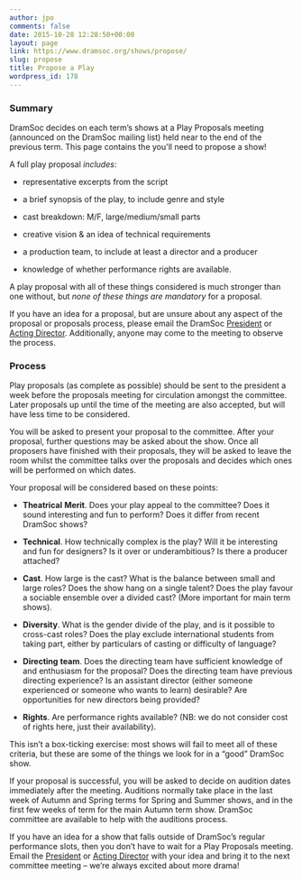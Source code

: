 ```yaml
---
author: jpo
comments: false
date: 2015-10-28 12:28:50+00:00
layout: page
link: https://www.dramsoc.org/shows/propose/
slug: propose
title: Propose a Play
wordpress_id: 178
---
```





### Summary





DramSoc decides on each term’s shows at a Play Proposals meeting (announced on the DramSoc mailing list) held near to the end of the previous term. This page contains the you'll need to propose a show!




A full play proposal _includes_:






	
  * representative excerpts from the script

	
  * a brief synopsis of the play, to include genre and style

	
  * cast breakdown: M/F, large/medium/small parts

	
  * creative vision & an idea of technical requirements

	
  * a production team, to include at least a director and a producer

	
  * knowledge of whether performance rights are available.




A play proposal with all of these things considered is much stronger than one without, but _none of these things are mandatory_ for a proposal.




If you have an idea for a proposal, but are unsure about any aspect of the proposal or proposals process, please email the DramSoc [President](mailto:president@dramsoc.org) or [Acting Director](mailto:acting@dramsoc.org). Additionally, anyone may come to the meeting to observe the process.






### Process




Play proposals (as complete as possible) should be sent to the president a week before the proposals meeting for circulation amongst the committee. Later proposals up until the time of the meeting are also accepted, but will have less time to be considered.




You will be asked to present your proposal to the committee. After your proposal, further questions may be asked about the show. Once all proposers have finished with their proposals, they will be asked to leave the room whilst the committee talks over the proposals and decides which ones will be performed on which dates.




Your proposal will be considered based on these points:







	
  * **Theatrical** **Merit**. Does your play appeal to the committee? Does it sound interesting and fun to perform? Does it differ from recent DramSoc shows?

	
  * **Technical**. How technically complex is the play? Will it be interesting and fun for designers? Is it over or underambitious? Is there a producer attached?

	
  * **Cast**. How large is the cast? What is the balance between small and large roles? Does the show hang on a single talent? Does the play favour a sociable ensemble over a divided cast? (More important for main term shows).

	
  * **Diversity**. What is the gender divide of the play, and is it possible to cross-cast roles? Does the play exclude international students from taking part, either by particulars of casting or difficulty of language?

	
  * **Directing** **team**. Does the directing team have sufficient knowledge of and enthusiasm for the proposal? Does the directing team have previous directing experience? Is an assistant director (either someone experienced or someone who wants to learn) desirable? Are opportunities for new directors being provided?

	
  * **Rights**. Are performance rights available? (NB: we do not consider cost of rights here, just their availability).




This isn’t a box-ticking exercise: most shows will fail to meet all of these criteria, but these are some of the things we look for in a “good” DramSoc show.




If your proposal is successful, you will be asked to decide on audition dates immediately after the meeting. Auditions normally take place in the last week of Autumn and Spring terms for Spring and Summer shows, and in the first few weeks of term for the main Autumn term show. DramSoc committee are available to help with the auditions process.




If you have an idea for a show that falls outside of DramSoc’s regular performance slots, then you don’t have to wait for a Play Proposals meeting. Email the [President](mailto:president@dramsoc.org) or [Acting Director](mailto:acting@dramsoc.org) with your idea and bring it to the next committee meeting – we’re always excited about more drama!
